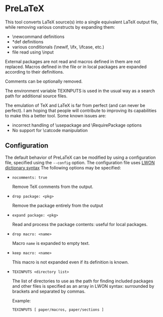 # PreLaTeX

This tool converts LaTeX source(s) into a single equivalent LaTeX output file, while removing various constructs by expanding them:

* \newcommand definitions
* \*def definitions
* various conditionals (\newif, \ifx, \ifcase, etc.)
* file read using \input

External packages are not read and macros defined in them are not replaced. Macros defined in the file
or in local packages are expanded according to their definitions.

Comments can be optionally removed.

The environment variable TEXINPUTS is used  in the usual way as a search path
for additional source files.

The emulation of TeX and LaTeX is far from perfect (and can never be perfect).
I am hoping that people will contribute to improving its capabilities to make
this a better tool. Some known issues are:

* incorrect handling of \usepackage and \RequirePackage options
* No support for \catcode manipulation

## Configuration

The default behavior of PreLaTeX can be modified by using a configuration file, specified using the `--config`
option. The configuration file uses [LWON dictionary syntax](https://github.com/andrewcmyers/lwon)
The following options may be specified:

- `nocomments: true`

    Remove TeX comments from the output.

- `drop package: <pkg>`

    Remove the package entirely from the output

- `expand package: <pkg>`

    Read and process the package contents: useful for local packages.

- `drop macro: <name>`

    Macro `name` is expanded to empty text.

- `keep macro: <name>`

    This macro is not expanded even if its definition is known.

- `TEXINPUTS <directory list>`

    The list of directories to use as the path for finding included packages and other files is
    specified as an array in LWON syntax: surrounded by brackets and separated by commas.

    Example:

    ```
    TEXINPUTS [ paper/macros, paper/sections ]
    ```
